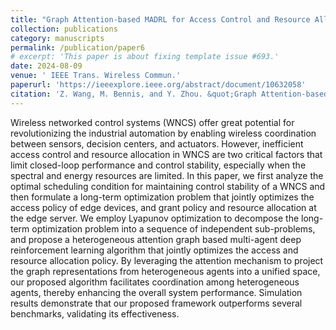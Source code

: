 ```yaml
---
title: "Graph Attention-based MADRL for Access Control and Resource Allocation in Wireless Networked Control Systems"
collection: publications
category: manuscripts
permalink: /publication/paper6
# excerpt: 'This paper is about fixing template issue #693.'
date: 2024-08-09
venue: ' IEEE Trans. Wireless Commun.'
paperurl: 'https://ieeexplore.ieee.org/abstract/document/10632058'
citation: 'Z. Wang, M. Bennis, and Y. Zhou. &quot;Graph Attention-based MADRL for Access Control and Resource Allocation in Wireless Networked Control Systems.&quot; <i>IEEE Trans. Wireless Commun.</i>. 2024.'
---
```


Wireless networked control systems (WNCS) offer great potential for revolutionizing the industrial automation by enabling wireless coordination between sensors, decision centers, and actuators. However, inefficient access control and resource allocation in WNCS are two critical factors that limit closed-loop performance and control stability, especially when the spectral and energy resources are limited. In this paper, we first analyze the optimal scheduling condition for maintaining control stability of a WNCS and then formulate a long-term optimization problem that jointly optimizes the access policy of edge devices, and grant policy and resource allocation at the edge server. We employ Lyapunov optimization to decompose the long-term optimization problem into a sequence of independent sub-problems, and propose a heterogeneous attention graph based multi-agent deep reinforcement learning algorithm that jointly optimizes the access and resource allocation policy. By leveraging the attention mechanism to project the graph representations from heterogeneous agents into a unified space, our proposed algorithm facilitates coordination among heterogeneous agents, thereby enhancing the overall system performance. Simulation results demonstrate that our proposed framework outperforms several benchmarks, validating its effectiveness.
